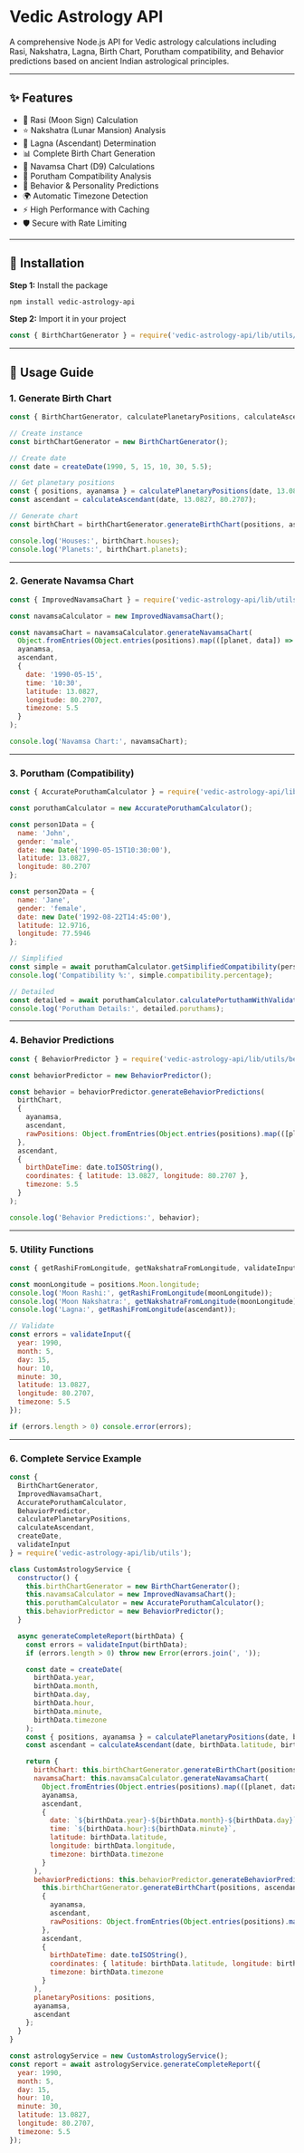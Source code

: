# Vedic Astrology API

A comprehensive Node.js API for Vedic astrology calculations including Rasi, Nakshatra, Lagna, Birth Chart, Porutham compatibility, and Behavior predictions based on ancient Indian astrological principles.

---

## ✨ Features

- 🌙 Rasi (Moon Sign) Calculation
- ⭐ Nakshatra (Lunar Mansion) Analysis
- 🧭 Lagna (Ascendant) Determination
- 📊 Complete Birth Chart Generation
- 🔭 Navamsa Chart (D9) Calculations
- 💑 Porutham Compatibility Analysis
- 🧠 Behavior & Personality Predictions
- 🌍 Automatic Timezone Detection
- ⚡ High Performance with Caching
- 🛡️ Secure with Rate Limiting

---

## 🚀 Installation

**Step 1:** Install the package

```bash
npm install vedic-astrology-api
```

**Step 2:** Import it in your project

```javascript
const { BirthChartGenerator } = require('vedic-astrology-api/lib/utils/birthchart');
```

---

## 📖 Usage Guide

### 1. Generate Birth Chart

```javascript
const { BirthChartGenerator, calculatePlanetaryPositions, calculateAscendant, createDate } = require('vedic-astrology-api/lib/utils');

// Create instance
const birthChartGenerator = new BirthChartGenerator();

// Create date
const date = createDate(1990, 5, 15, 10, 30, 5.5);

// Get planetary positions
const { positions, ayanamsa } = calculatePlanetaryPositions(date, 13.0827, 80.2707);
const ascendant = calculateAscendant(date, 13.0827, 80.2707);

// Generate chart
const birthChart = birthChartGenerator.generateBirthChart(positions, ascendant);

console.log('Houses:', birthChart.houses);
console.log('Planets:', birthChart.planets);
```

---

### 2. Generate Navamsa Chart

```javascript
const { ImprovedNavamsaChart } = require('vedic-astrology-api/lib/utils/navamsachart');

const navamsaCalculator = new ImprovedNavamsaChart();

const navamsaChart = navamsaCalculator.generateNavamsaChart(
  Object.fromEntries(Object.entries(positions).map(([planet, data]) => [planet, data.longitude])),
  ayanamsa,
  ascendant,
  {
    date: '1990-05-15',
    time: '10:30',
    latitude: 13.0827,
    longitude: 80.2707,
    timezone: 5.5
  }
);

console.log('Navamsa Chart:', navamsaChart);
```

---

### 3. Porutham (Compatibility)

```javascript
const { AccuratePoruthamCalculator } = require('vedic-astrology-api/lib/utils/porutham');

const poruthamCalculator = new AccuratePoruthamCalculator();

const person1Data = {
  name: 'John',
  gender: 'male',
  date: new Date('1990-05-15T10:30:00'),
  latitude: 13.0827,
  longitude: 80.2707
};

const person2Data = {
  name: 'Jane',
  gender: 'female',
  date: new Date('1992-08-22T14:45:00'),
  latitude: 12.9716,
  longitude: 77.5946
};

// Simplified
const simple = await poruthamCalculator.getSimplifiedCompatibility(person1Data, person2Data);
console.log('Compatibility %:', simple.compatibility.percentage);

// Detailed
const detailed = await poruthamCalculator.calculatePortuthamWithValidation(person1Data, person2Data);
console.log('Porutham Details:', detailed.poruthams);
```

---

### 4. Behavior Predictions

```javascript
const { BehaviorPredictor } = require('vedic-astrology-api/lib/utils/behaviorPredictor');

const behaviorPredictor = new BehaviorPredictor();

const behavior = behaviorPredictor.generateBehaviorPredictions(
  birthChart,
  {
    ayanamsa,
    ascendant,
    rawPositions: Object.fromEntries(Object.entries(positions).map(([planet, data]) => [planet, data.longitude]))
  },
  ascendant,
  {
    birthDateTime: date.toISOString(),
    coordinates: { latitude: 13.0827, longitude: 80.2707 },
    timezone: 5.5
  }
);

console.log('Behavior Predictions:', behavior);
```

---

### 5. Utility Functions

```javascript
const { getRashiFromLongitude, getNakshatraFromLongitude, validateInput } = require('vedic-astrology-api/lib/utils/common');

const moonLongitude = positions.Moon.longitude;
console.log('Moon Rashi:', getRashiFromLongitude(moonLongitude));
console.log('Moon Nakshatra:', getNakshatraFromLongitude(moonLongitude));
console.log('Lagna:', getRashiFromLongitude(ascendant));

// Validate
const errors = validateInput({
  year: 1990,
  month: 5,
  day: 15,
  hour: 10,
  minute: 30,
  latitude: 13.0827,
  longitude: 80.2707,
  timezone: 5.5
});

if (errors.length > 0) console.error(errors);
```

---

### 6. Complete Service Example

```javascript
const {
  BirthChartGenerator,
  ImprovedNavamsaChart,
  AccuratePoruthamCalculator,
  BehaviorPredictor,
  calculatePlanetaryPositions,
  calculateAscendant,
  createDate,
  validateInput
} = require('vedic-astrology-api/lib/utils');

class CustomAstrologyService {
  constructor() {
    this.birthChartGenerator = new BirthChartGenerator();
    this.navamsaCalculator = new ImprovedNavamsaChart();
    this.poruthamCalculator = new AccuratePoruthamCalculator();
    this.behaviorPredictor = new BehaviorPredictor();
  }

  async generateCompleteReport(birthData) {
    const errors = validateInput(birthData);
    if (errors.length > 0) throw new Error(errors.join(', '));

    const date = createDate(
      birthData.year,
      birthData.month,
      birthData.day,
      birthData.hour,
      birthData.minute,
      birthData.timezone
    );
    const { positions, ayanamsa } = calculatePlanetaryPositions(date, birthData.latitude, birthData.longitude);
    const ascendant = calculateAscendant(date, birthData.latitude, birthData.longitude);

    return {
      birthChart: this.birthChartGenerator.generateBirthChart(positions, ascendant),
      navamsaChart: this.navamsaCalculator.generateNavamsaChart(
        Object.fromEntries(Object.entries(positions).map(([planet, data]) => [planet, data.longitude])),
        ayanamsa,
        ascendant,
        {
          date: `${birthData.year}-${birthData.month}-${birthData.day}`,
          time: `${birthData.hour}:${birthData.minute}`,
          latitude: birthData.latitude,
          longitude: birthData.longitude,
          timezone: birthData.timezone
        }
      ),
      behaviorPredictions: this.behaviorPredictor.generateBehaviorPredictions(
        this.birthChartGenerator.generateBirthChart(positions, ascendant),
        {
          ayanamsa,
          ascendant,
          rawPositions: Object.fromEntries(Object.entries(positions).map(([planet, data]) => [planet, data.longitude]))
        },
        ascendant,
        {
          birthDateTime: date.toISOString(),
          coordinates: { latitude: birthData.latitude, longitude: birthData.longitude },
          timezone: birthData.timezone
        }
      ),
      planetaryPositions: positions,
      ayanamsa,
      ascendant
    };
  }
}

const astrologyService = new CustomAstrologyService();
const report = await astrologyService.generateCompleteReport({
  year: 1990,
  month: 5,
  day: 15,
  hour: 10,
  minute: 30,
  latitude: 13.0827,
  longitude: 80.2707,
  timezone: 5.5
});
```

